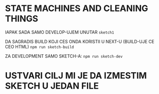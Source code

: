 # STATE MACHINES AND CLEANING THINGS

IAPAK SADA SAMO DEVELOP-UJEM UNUTAR `sketch1`

DA SAGRADIS BUILD KOJI CES ONDA KORISTII U NEXT-U (BUILD-UJE CE CEO HTML) `npm run sketch-build`

ZA DEVELOPMENT SAMO SKETCH-A: `npm run sketch-dev`

# USTVARI CILJ MI JE DA IZMESTIM SKETCH U JEDAN FILE
